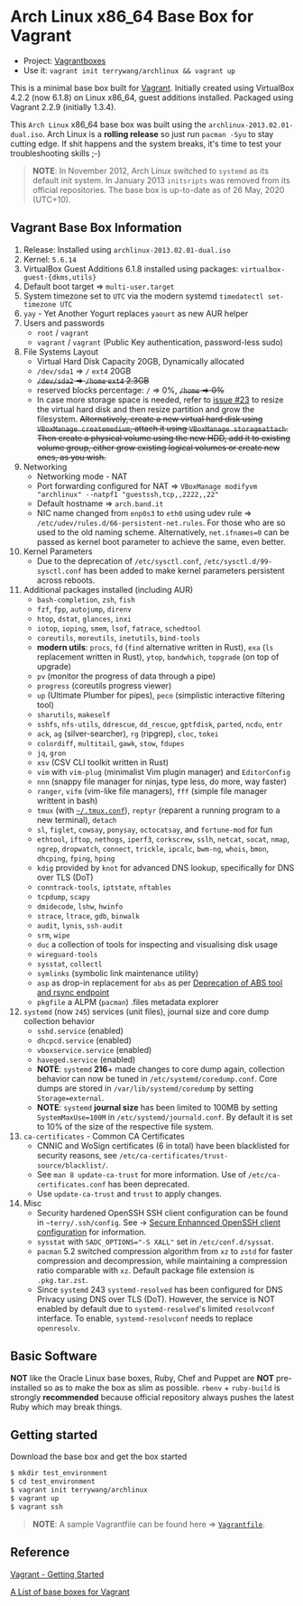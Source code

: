 # Arch Linux x86_64 Base Box for Vagrant

* Project: [Vagrantboxes](https://github.com/terrywang/vagrantboxes)
* Use it: `vagrant init terrywang/archlinux && vagrant up` 

This is a minimal base box built for [Vagrant](http://www.vagrantup.com/). Initially created using VirtualBox 4.2.2 (now 6.1.8) on Linux x86_64, guest additions installed. Packaged using Vagrant 2.2.9 (initially 1.3.4).

This `Arch Linux` x86_64 base box was built using the `archlinux-2013.02.01-dual.iso`. Arch Linux is a **rolling release** so just run `pacman -Syu` to stay cutting edge. If shit happens and the system breaks, it's time to test your troubleshooting skills ;-)

> **NOTE**: In November 2012, Arch Linux switched to `systemd` as its default init system. In January 2013 `initsripts` was removed from its official repositories. The base box is up-to-date as of 26 May, 2020 (UTC+10).

## Vagrant Base Box Information

1. Release: Installed using `archlinux-2013.02.01-dual.iso`
2. Kernel: `5.6.14`
3. VirtualBox Guest Additions 6.1.8 installed using packages: `virtualbox-guest-{dkms,utils}`
4. Default boot target => `multi-user.target`
5. System timezone set to `UTC` via the modern systemd `timedatectl set-timezone UTC`
6. `yay` - Yet Another Yogurt replaces `yaourt` as new AUR helper
7. Users and passwords
    * `root` / `vagrant`
    * `vagrant` / `vagrant` (Public Key authentication, password-less sudo)
8. File Systems Layout
    * Virtual Hard Disk Capacity 20GB, Dynamically allocated
    * `/dev/sda1` => `/` `ext4` 20GB
    * ~~`/dev/sda2` => `/home` `ext4` 2.3GB~~
    * reserved blocks percentage: `/` => 0%, ~~`/home` => 0%~~
    * In case more storage space is needed, refer to [issue #23](https://github.com/terrywang/vagrantboxes/issues/23) to resize the virtual hard disk and then resize partition and grow the filesystem. ~~Alternatively, create a new virtual hard disk using `VBoxManage createmedium`, attach it using `VBoxManage storageattach`. Then create a physical volume using the new HDD, add it to existing volume group, either grow existing logical volumes or create new ones, as you wish.~~
9. Networking
    * Networking mode - NAT
    * Port forwarding configured for NAT => `VBoxManage modifyvm "archlinux" --natpf1 "guestssh,tcp,,2222,,22"`
    * Default hostname => `arch.band.it`
    * NIC name changed from `enp0s3` to `eth0` using udev rule => `/etc/udev/rules.d/66-persistent-net.rules`. For those who are so used to the old naming scheme. Alternatively, `net.ifnames=0` can be passed as kernel boot parameter to achieve the same, even better.
10. Kernel Parameters
    * Due to the deprecation of `/etc/sysctl.conf`, `/etc/sysctl.d/99-sysctl.conf` has been added to make kernel parameters persistent across reboots.
11. Additional packages installed (including AUR)
    * `bash-completion`, `zsh`, `fish`
    * `fzf`, `fpp`, `autojump`, `direnv`
    * `htop`, `dstat`, `glances`, `inxi`
    * `iotop`, `ioping`, `smem`, `lsof`, `fatrace`, `schedtool`
    * `coreutils`, `moreutils`, `inetutils`, `bind-tools`
    *  **modern utils**: `procs`, `fd` (`find` alternative written in Rust), `exa` (`ls` replacement written in Rust), `ytop`, `bandwhich`, `topgrade` (on top of upgrade)
    * `pv` (monitor the progress of data through a pipe)
    * `progress` (coreutils progress viewer)
    * `up` (Ultimate Plumber for pipes), `peco` (simplistic interactive filtering tool)
    * `sharutils`, `makeself`
    * `sshfs`, `nfs-utils`, `ddrescue`, `dd_rescue`, `gptfdisk`, `parted`, `ncdu`, `entr`
    * `ack`, `ag` (silver-searcher), `rg` (ripgrep), `cloc`, `tokei`
    * `colordiff`, `multitail`, `gawk`, `stow`, `fdupes`
    * `jq`, `gron`
    * `xsv` (CSV CLI toolkit written in Rust)
    * `vim` with `vim-plug` (minimalist Vim plugin manager) and `EditorConfig`
    * `nnn` (snappy file manager for ninjas, type less, do more, way faster)
    * `ranger`, `vifm` (vim-like file managers), `fff` (simple file manager writtent in bash)
    * `tmux` (with [`~/.tmux.conf`](https://gist.github.com/terrywang/3950393)), `reptyr` (reparent a running program to a new terminal), `detach`
    * `sl`, `figlet`, `cowsay`, `ponysay`, `octocatsay`, and `fortune-mod` for fun
    * `ethtool`, `iftop`, `nethogs`, `iperf3`, `corkscrew`, `sslh`, `netcat`, `socat`, `nmap`, `ngrep`, `dropwatch`, `connect`, `trickle`, `ipcalc`, `bwm-ng`, `whois`, `bmon`, `dhcping`, `fping`, `hping`
    * `kdig` provided by `knot` for advanced DNS lookup, specifically for DNS over TLS (DoT)
    * `conntrack-tools`, `iptstate`, `nftables`
    * `tcpdump`, `scapy`
    * `dmidecode`, `lshw`, `hwinfo`
    * `strace`, `ltrace`, `gdb`, `binwalk`
    * `audit`, `lynis`, `ssh-audit`
    * `srm`, `wipe`
    * `duc` a collection of tools for inspecting and visualising disk usage
    * `wireguard-tools`
    * `sysstat`, `collectl`
    * `symlinks` (symbolic link maintenance utility)
    * `asp` as drop-in replacement for `abs` as per [Deprecation of ABS tool and rsync endpoint](https://www.archlinux.org/news/deprecation-of-abs/)
    * `pkgfile` a ALPM (`pacman`) .files metadata explorer
12. `systemd` (now `245`) services (unit files), journal size and core dump collection behavior
    * `sshd.service` (enabled)
    * `dhcpcd.service` (enabled)
    * `vboxservice.service` (enabled)
    * `haveged.service` (enabled)
    * **NOTE**: `systemd` **216**+ made changes to core dump again, collection behavior can now be tuned in `/etc/systemd/coredump.conf`. Core dumps are stored in `/var/lib/systemd/coredump` by setting `Storage=external`.
    * **NOTE**: `systemd` **journal size** has been limited to 100MB by setting `SystemMaxUse=100M` in `/etc/systemd/journald.conf`. By default it is set to 10% of the size of the respective file system.
13. `ca-certificates` - Common CA Certificates
    * CNNIC and WoSign certificates (6 in total) have been blacklisted for security reasons, see `/etc/ca-certificates/trust-source/blacklist/`.
    * See `man 8 update-ca-trust` for more information. Use of `/etc/ca-certificates.conf` has been deprecated.
    * Use `update-ca-trust` and `trust` to apply changes.
14. Misc
    * Security hardened OpenSSH SSH client configuration can be found in `~terry/.ssh/config`. See -> [Secure Enhannced OpenSSH client configuration](https://gist.github.com/terrywang/a4239989b79d34f4160b) for information.
    * `sysstat` with `SADC_OPTIONS="-S XALL"` set in `/etc/conf.d/syssat`.
    * `pacman` 5.2 switched compression algorithm from `xz` to `zstd` for faster compression and decompression, while maintaining a compression ratio comparable with `xz`. Default package file extension is `.pkg.tar.zst`. 
    * Since `systemd` 243 `systemd-resolved` has been configured for DNS Privacy using DNS over TLS (DoT). However, the service is NOT enabled by default due to `systemd-resolved`'s limited `resolvconf` interface. To enable, `systemd-resolvconf` needs to replace `openresolv`.

## Basic Software

**NOT** like the Oracle Linux base boxes, Ruby, Chef and Puppet are **NOT** pre-installed so as to make the box as slim as possible. `rbenv` + `ruby-build` is strongly **recommended** because official repository always pushes the latest Ruby which may break things.

## Getting started

Download the base box and get the box started

```bash
$ mkdir test_environment
$ cd test_environment
$ vagrant init terrywang/archlinux
$ vagrant up
$ vagrant ssh
```

> **NOTE**: A sample Vagrantfile can be found here => [`Vagrantfile`](https://gist.github.com/terrywang/6506216).

## Reference

[Vagrant - Getting Started](http://docs.vagrantup.com/v2/getting-started/index.html)

[A List of base boxes for Vagrant](http://vagrantbox.es/)
